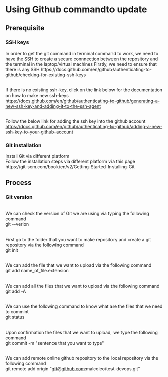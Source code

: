 <h1>Using Github commandto update</h1>

<h2>Prerequisite</h2>
<h3>SSH keys</h3>
In order to get the git command in terminal command to work, we need to have the SSH to create a secure connnection between the repository and the terminal in the laptop/virtual machines
Firstly, we need to ensure that there is any SSH
https://docs.github.com/en/github/authenticating-to-github/checking-for-existing-ssh-keys

<br>If there is no existing ssh-key, click on the link below for the documentation on how to make new ssh-keys</br>
https://docs.github.com/en/github/authenticating-to-github/generating-a-new-ssh-key-and-adding-it-to-the-ssh-agent

<br>Follow the below link for adding the ssh key into the github account</br>
https://docs.github.com/en/github/authenticating-to-github/adding-a-new-ssh-key-to-your-github-account


<h3>Git installation</h3>
Install Git via different platform
<br>Follow the installation steps via different platform via this page</br>
https://git-scm.com/book/en/v2/Getting-Started-Installing-Git



<h2>Process</h2>
<h3>Git version</h3>
<br> We can check the version of Git we are using via typing the following command</br>
git --verion

<br> First go to the folder that you want to make repository and create a git repository via the following command</br>
git init

<br>We can add the file that we want to upload via the following command</br>
git add name_of_file.extension

<br>We can add all the files that we want to upload via the following command</br>
git add -A

<br>We can use the following command to know what are the files that we need to commint</br>
git status

<br> Upon confirmation the files that we want to upload, we type the following command</br>
git commit  -m "sentence that you want to type"

<br> We can add remote online github repository to the local repository via the following command</br>
git remote add origin "git@github.com:malcoleo/test-devops.git"
